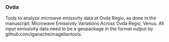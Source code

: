 ### Ovda
Tools to analyze microwve emissvity data at Ovda Regio, as done in the manuscript: Microwave Emissivity Variations Across Ovda Regio, Venus.
All input emissivity data need to be a geopackage in the format output by github.com/iganache/magellantools.
